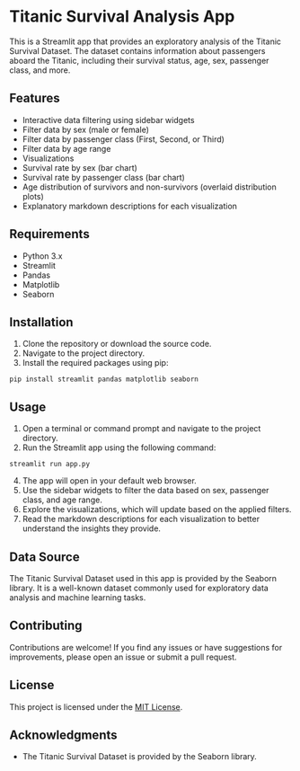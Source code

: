 # Titanic Survival Analysis App

This is a Streamlit app that provides an exploratory analysis of the Titanic Survival Dataset. The dataset contains information about passengers aboard the Titanic, including their survival status, age, sex, passenger class, and more.

## Features

- Interactive data filtering using sidebar widgets
 - Filter data by sex (male or female)
 - Filter data by passenger class (First, Second, or Third)
 - Filter data by age range
- Visualizations
 - Survival rate by sex (bar chart)
 - Survival rate by passenger class (bar chart)
 - Age distribution of survivors and non-survivors (overlaid distribution plots)
- Explanatory markdown descriptions for each visualization

## Requirements

- Python 3.x
- Streamlit
- Pandas
- Matplotlib
- Seaborn

## Installation

1. Clone the repository or download the source code.
2. Navigate to the project directory.
3. Install the required packages using pip:
```
pip install streamlit pandas matplotlib seaborn
```
## Usage

1. Open a terminal or command prompt and navigate to the project directory.
2. Run the Streamlit app using the following command:
   
```
streamlit run app.py
```

4. The app will open in your default web browser.
5. Use the sidebar widgets to filter the data based on sex, passenger class, and age range.
6. Explore the visualizations, which will update based on the applied filters.
7. Read the markdown descriptions for each visualization to better understand the insights they provide.

## Data Source

The Titanic Survival Dataset used in this app is provided by the Seaborn library. It is a well-known dataset commonly used for exploratory data analysis and machine learning tasks.

## Contributing

Contributions are welcome! If you find any issues or have suggestions for improvements, please open an issue or submit a pull request.

## License

This project is licensed under the [MIT License](LICENSE).

## Acknowledgments

- The Titanic Survival Dataset is provided by the Seaborn library.
